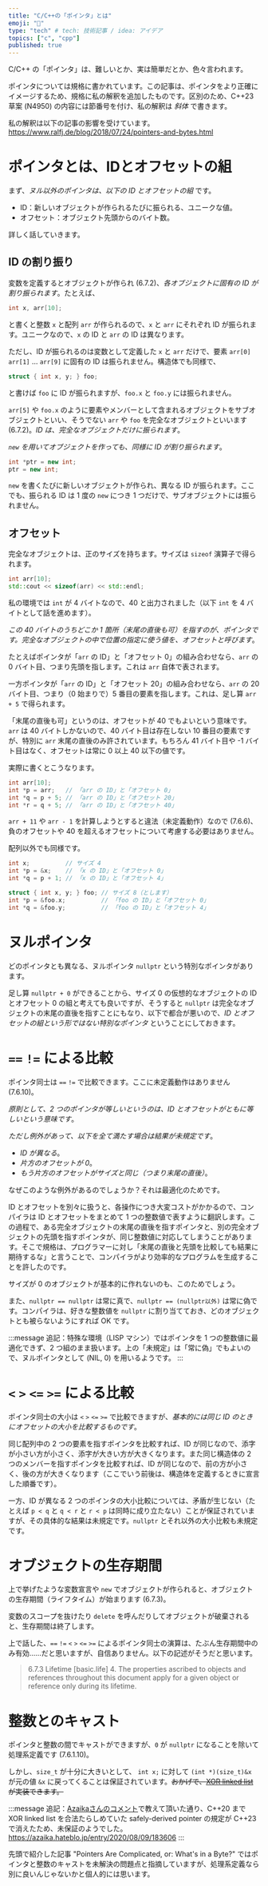 ```yaml
---
title: "C/C++の「ポインタ」とは"
emoji: "📝"
type: "tech" # tech: 技術記事 / idea: アイデア
topics: ["c", "cpp"]
published: true
---
```


C/C++ の「ポインタ」は、難しいとか、実は簡単だとか、色々言われます。

ポインタについては規格に書かれています。この記事は、ポインタをより正確にイメージするため、規格に私の解釈を追加したものです。区別のため、C++23 草案 (N4950) の内容には節番号を付け、私の解釈は _斜体_ で書きます。

私の解釈は以下の記事の影響を受けています。
https://www.ralfj.de/blog/2018/07/24/pointers-and-bytes.html

# ポインタとは、IDとオフセットの組
まず、_ヌル以外のポインタは、以下の ID とオフセットの組_ です。

- ID：新しいオブジェクトが作られるたびに振られる、ユニークな値。
- オフセット：オブジェクト先頭からのバイト数。

詳しく話していきます。

## ID の割り振り
変数を定義するとオブジェクトが作られ (6.7.2)、_各オブジェクトに固有の ID が割り振られます_。たとえば、
```cpp
int x, arr[10];
```
と書くと整数 `x` と配列 `arr` が作られるので、`x` と `arr` にそれぞれ ID が振られます。ユニークなので、`x` の ID と `arr` の ID は異なります。

ただし、ID が振られるのは変数として定義した `x` と `arr` だけで、要素 `arr[0]` `arr[1]` … `arr[9]` に固有の ID は振られません。構造体でも同様で、
```cpp
struct { int x, y; } foo;
```
と書けば `foo` に ID が振られますが、`foo.x` と `foo.y` には振られません。

`arr[5]` や `foo.x` のように要素やメンバーとして含まれるオブジェクトをサブオブジェクトといい、そうでない `arr` や `foo` を完全なオブジェクトといいます (6.7.2)。_ID は、完全なオブジェクトだけに振られます_。

_`new` を用いてオブジェクトを作っても、同様に ID が割り振られます_。
```cpp
int *ptr = new int;
ptr = new int;
```
`new` を書くたびに新しいオブジェクトが作られ、異なる ID が振られます。ここでも、振られる ID は 1 度の `new` につき 1 つだけで、サブオブジェクトには振られません。

## オフセット
完全なオブジェクトは、正のサイズを持ちます。サイズは `sizeof` 演算子で得られます。
```cpp
int arr[10];
std::cout << sizeof(arr) << std::endl;
```

私の環境では `int` が 4 バイトなので、40 と出力されました（以下 `int` を 4 バイトとして話を進めます）。

_この 40 バイトのうちどこか 1 箇所（末尾の直後も可）を指すのが、ポインタです。完全なオブジェクトの中で位置の指定に使う値を、オフセットと呼びます_。

たとえばポインタが「`arr` の ID」と「オフセット 0」の組み合わせなら、`arr` の 0 バイト目、つまり先頭を指します。これは `arr` 自体で表されます。

一方ポインタが「`arr` の ID」と「オフセット 20」の組み合わせなら、`arr` の 20 バイト目、つまり（0 始まりで）5 番目の要素を指します。これは、足し算 `arr + 5` で得られます。

「末尾の直後も可」というのは、オフセットが 40 でもよいという意味です。`arr` は 40 バイトしかないので、40 バイト目は存在しない 10 番目の要素ですが、特別に `arr` 末尾の直後のみ許されています。もちろん 41 バイト目や -1 バイト目はなく、オフセットは常に 0 以上 40 以下の値です。

実際に書くとこうなります。
```cpp
int arr[10];
int *p = arr;   // 「arr の ID」と「オフセット 0」
int *q = p + 5; // 「arr の ID」と「オフセット 20」
int *r = q + 5; // 「arr の ID」と「オフセット 40」
```

`arr + 11` や `arr - 1` を計算しようとすると違法（未定義動作）なので (7.6.6)、負のオフセットや 40 を超えるオフセットについて考慮する必要はありません。

配列以外でも同様です。
```cpp
int x;          // サイズ 4
int *p = &x;    // 「x の ID」と「オフセット 0」
int *q = p + 1; // 「x の ID」と「オフセット 4」
```

```cpp
struct { int x, y; } foo; // サイズ 8（とします）
int *p = &foo.x;          // 「foo の ID」と「オフセット 0」
int *q = &foo.y;          // 「foo の ID」と「オフセット 4」
```
# ヌルポインタ
どのポインタとも異なる、ヌルポインタ `nullptr` という特別なポインタがあります。

足し算 `nullptr + 0` ができることから、サイズ 0 の仮想的なオブジェクトの ID とオフセット 0 の組と考えても良いですが、そうすると `nullptr` は完全なオブジェクトの末尾の直後を指すことにもなり、以下で都合が悪いので、_ID とオフセットの組という形ではない特別なポインタ_ ということにしておきます。

# `==` `!=` による比較
ポインタ同士は `==` `!=` で比較できます。ここに未定義動作はありません (7.6.10)。

_原則として、2 つのポインタが等しいというのは、ID とオフセットがともに等しいという意味です_。

_ただし例外があって、以下を全て満たす場合は結果が未規定です_。
- _ID が異なる_。
- _片方のオフセットが 0_。
- _もう片方のオフセットがサイズと同じ（つまり末尾の直後）_。

なぜこのような例外があるのでしょうか？それは最適化のためです。

ID とオフセットを別々に扱うと、各操作につき大変コストがかかるので、コンパイラは ID とオフセットをまとめて 1 つの整数値で表すように翻訳します。この過程で、ある完全オブジェクトの末尾の直後を指すポインタと、別の完全オブジェクトの先頭を指すポインタが、同じ整数値に対応してしまうことがあります。そこで規格は、プログラマーに対し「末尾の直後と先頭を比較しても結果に期待するな」と言うことで、コンパイラがより効率的なプログラムを生成することを許したのです。

サイズが 0 のオブジェクトが基本的に作れないのも、このためでしょう。

また、`nullptr == nullptr` は常に真で、`nullptr == (nullptr以外)` は常に偽です。コンパイラは、好きな整数値を `nullptr` に割り当てておき、どのオブジェクトとも被らないようにすれば OK です。

:::message
追記：特殊な環境（LISP マシン）ではポインタを 1 つの整数値に最適化できず、2 つ組のまま扱います。上の「未規定」は「常に偽」でもよいので、ヌルポインタとして (NIL, 0) を用いるようです。
:::

# `<` `>` `<=` `>=` による比較
ポインタ同士の大小は `<` `>` `<=` `>=` で比較できますが、_基本的には同じ ID のときにオフセットの大小を比較するものです_。

同じ配列中の 2 つの要素を指すポインタを比較すれば、ID が同じなので、添字が小さい方が小さく、添字が大きい方が大きくなります。また同じ構造体の 2 つのメンバーを指すポインタを比較すれば、ID が同じなので、前の方が小さく、後の方が大きくなります（ここでいう前後は、構造体を定義するときに宣言した順番です）。

一方、ID が異なる 2 つのポインタの大小比較については、矛盾が生じない（たとえば `p < q` と `q < r` と `r < p` は同時に成り立たない）ことが保証されていますが、その具体的な結果は未規定です。`nullptr` とそれ以外の大小比較も未規定です。

# オブジェクトの生存期間
上で挙げたような変数宣言や `new` でオブジェクトが作られると、オブジェクトの生存期間（ライフタイム）が始まります (6.7.3)。

変数のスコープを抜けたり `delete` を呼んだりしてオブジェクトが破棄されると、生存期間は終了します。

上で話した、`==` `!=` `<` `>` `<=` `>=` によるポインタ同士の演算は、たぶん生存期間中のみ有効……だと思いますが、自信ありません。以下の記述がそうだと思います。
> 6.7.3 Lifetime [basic.life]
> 4. The properties ascribed to objects and references throughout this document apply for a given object or reference only during its lifetime.

# 整数とのキャスト
ポインタと整数の間でキャストができますが、`0` が `nullptr` になることを除いて処理系定義です (7.6.1.10)。

しかし、`size_t` が十分に大きいとして、 `int x;` に対して `(int *)(size_t)&x` が元の値 `&x` に戻ってくることは保証されています。~~おかげで、[XOR linked list](https://en.wikipedia.org/wiki/XOR_linked_list) が実装できます。~~

:::message
追記：[Azaikaさんのコメント](https://zenn.dev/link/comments/19815fd1b0a680)で教えて頂いた通り、C++20 まで XOR linked list を合法たらしめていた safely-derived pointer の規定が C++23 で消えたため、未保証のようでした。
https://azaika.hateblo.jp/entry/2020/08/09/183606
:::

先頭で紹介した記事 "Pointers Are Complicated, or: What's in a Byte?" ではポインタと整数のキャストを未解決の問題点と指摘していますが、処理系定義なら別に良いんじゃないかと個人的には思います。

